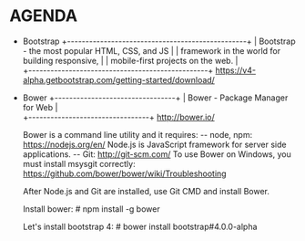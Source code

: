 # AGENDA
- Bootstrap
    +-------------------------------------------------+
    | Bootstrap - the most popular HTML, CSS, and JS  |
    | framework in the world for building responsive, | 
    | mobile-first projects on the web.               |  
    +-------------------------------------------------+
    https://v4-alpha.getbootstrap.com/getting-started/download/
    
- Bower
    +---------------------------------+
    | Bower - Package Manager for Web |  
    +---------------------------------+
    http://bower.io/
    
    Bower is a command line utility and it requires:
    -- node, npm: https://nodejs.org/en/
       Node.js is JavaScript framework for server side applications.
    -- Git: http://git-scm.com/
       To use Bower on Windows, you must install msysgit correctly:
       https://github.com/bower/bower/wiki/Troubleshooting

    After Node.js and Git are installed, use Git CMD and install Bower.

    Install bower: # npm install -g bower

    Let's install bootstrap 4: # bower install bootstrap#4.0.0-alpha